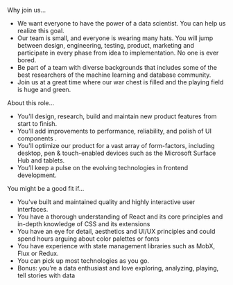 Why join us...
* We want everyone to have the power of a data scientist. You can help us realize this goal.
* Our team is small, and everyone is wearing many hats. You will jump between design, engineering, testing, product, marketing and participate in every phase from idea to implementation. No one is ever bored.
* Be part of a team with diverse backgrounds that includes some of the best researchers of the machine learning and database community. 
* Join us at a great time where our war chest is filled and the playing field is huge and green. 

About this role…
* You'll design, research, build and maintain new product features from start to finish.
* You'll add improvements to performance, reliability, and polish of UI components . 
* You'll optimize our product for a vast array of form-factors, including desktop, pen & touch-enabled devices such as the Microsoft Surface Hub and tablets.
* You’ll keep a pulse on the evolving technologies in frontend development.

You might be a good fit if...
* You've built and maintained quality and highly interactive user interfaces.
* You have a thorough understanding of React and its core principles and in-depth knowledge of CSS and its extensions
* You have an eye for detail, aesthetics and UI/UX principles and could spend hours arguing about color palettes or fonts
* You have experience with state management libraries such as MobX, Flux or Redux.
* You can pick up most technologies as you go.
* Bonus: you’re a data enthusiast and love exploring, analyzing, playing, tell stories with data


